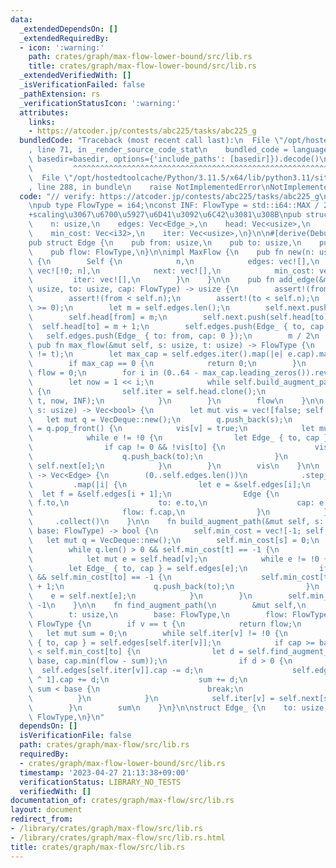 ```yaml
---
data:
  _extendedDependsOn: []
  _extendedRequiredBy:
  - icon: ':warning:'
    path: crates/graph/max-flow-lower-bound/src/lib.rs
    title: crates/graph/max-flow-lower-bound/src/lib.rs
  _extendedVerifiedWith: []
  _isVerificationFailed: false
  _pathExtension: rs
  _verificationStatusIcon: ':warning:'
  attributes:
    links:
    - https://atcoder.jp/contests/abc225/tasks/abc225_g
  bundledCode: "Traceback (most recent call last):\n  File \"/opt/hostedtoolcache/Python/3.11.5/x64/lib/python3.11/site-packages/onlinejudge_verify/documentation/build.py\"\
    , line 71, in _render_source_code_stat\n    bundled_code = language.bundle(stat.path,\
    \ basedir=basedir, options={'include_paths': [basedir]}).decode()\n          \
    \         ^^^^^^^^^^^^^^^^^^^^^^^^^^^^^^^^^^^^^^^^^^^^^^^^^^^^^^^^^^^^^^^^^^^^^^^^^^^^^^^^^\n\
    \  File \"/opt/hostedtoolcache/Python/3.11.5/x64/lib/python3.11/site-packages/onlinejudge_verify/languages/rust.py\"\
    , line 288, in bundle\n    raise NotImplementedError\nNotImplementedError\n"
  code: "// verify: https://atcoder.jp/contests/abc225/tasks/abc225_g\n\nuse std::collections::VecDeque;\n\
    \npub type FlowType = i64;\nconst INF: FlowType = std::i64::MAX / 2;\n\n/// dinic\u6CD5\
    +scaling\u3067\u6700\u5927\u6D41\u3092\u6C42\u3081\u308B\npub struct MaxFlow {\n\
    \    n: usize,\n    edges: Vec<Edge_>,\n    head: Vec<usize>,\n    next: Vec<usize>,\n\
    \    min_cost: Vec<i32>,\n    iter: Vec<usize>,\n}\n\n#[derive(Debug, Clone, Copy)]\n\
    pub struct Edge {\n    pub from: usize,\n    pub to: usize,\n    pub cap: FlowType,\n\
    \    pub flow: FlowType,\n}\n\nimpl MaxFlow {\n    pub fn new(n: usize) -> Self\
    \ {\n        Self {\n            n,\n            edges: vec![],\n            head:\
    \ vec![!0; n],\n            next: vec![],\n            min_cost: vec![],\n   \
    \         iter: vec![],\n        }\n    }\n\n    pub fn add_edge(&mut self, from:\
    \ usize, to: usize, cap: FlowType) -> usize {\n        assert!(from != to);\n\
    \        assert!(from < self.n);\n        assert!(to < self.n);\n        assert!(cap\
    \ >= 0);\n        let m = self.edges.len();\n        self.next.push(self.head[from]);\n\
    \        self.head[from] = m;\n        self.next.push(self.head[to]);\n      \
    \  self.head[to] = m + 1;\n        self.edges.push(Edge_ { to, cap });\n     \
    \   self.edges.push(Edge_ { to: from, cap: 0 });\n        m / 2\n    }\n\n   \
    \ pub fn max_flow(&mut self, s: usize, t: usize) -> FlowType {\n        assert!(s\
    \ != t);\n        let max_cap = self.edges.iter().map(|e| e.cap).max().unwrap_or(0);\n\
    \        if max_cap == 0 {\n            return 0;\n        }\n        let mut\
    \ flow = 0;\n        for i in (0..64 - max_cap.leading_zeros()).rev() {\n    \
    \        let now = 1 << i;\n            while self.build_augment_path(s, t, now)\
    \ {\n                self.iter = self.head.clone();\n                flow += self.find_augment_path(s,\
    \ t, now, INF);\n            }\n        }\n        flow\n    }\n\n    pub fn min_cut(&self,\
    \ s: usize) -> Vec<bool> {\n        let mut vis = vec![false; self.n];\n     \
    \   let mut q = VecDeque::new();\n        q.push_back(s);\n        while let Some(v)\
    \ = q.pop_front() {\n            vis[v] = true;\n            let mut e = self.head[v];\n\
    \            while e != !0 {\n                let Edge_ { to, cap } = self.edges[e];\n\
    \                if cap != 0 && !vis[to] {\n                    vis[to] = true;\n\
    \                    q.push_back(to);\n                }\n                e =\
    \ self.next[e];\n            }\n        }\n        vis\n    }\n\n    pub fn edges(&self)\
    \ -> Vec<Edge> {\n        (0..self.edges.len())\n            .step_by(2)\n   \
    \         .map(|i| {\n                let e = &self.edges[i];\n              \
    \  let f = &self.edges[i + 1];\n                Edge {\n                    from:\
    \ f.to,\n                    to: e.to,\n                    cap: e.cap + f.cap,\n\
    \                    flow: f.cap,\n                }\n            })\n       \
    \     .collect()\n    }\n\n    fn build_augment_path(&mut self, s: usize, t: usize,\
    \ base: FlowType) -> bool {\n        self.min_cost = vec![-1; self.n];\n     \
    \   let mut q = VecDeque::new();\n        self.min_cost[s] = 0;\n        q.push_back(s);\n\
    \        while q.len() > 0 && self.min_cost[t] == -1 {\n            let v = q.pop_front().unwrap();\n\
    \            let mut e = self.head[v];\n            while e != !0 {\n        \
    \        let Edge_ { to, cap } = self.edges[e];\n                if cap >= base\
    \ && self.min_cost[to] == -1 {\n                    self.min_cost[to] = self.min_cost[v]\
    \ + 1;\n                    q.push_back(to);\n                }\n            \
    \    e = self.next[e];\n            }\n        }\n        self.min_cost[t] !=\
    \ -1\n    }\n\n    fn find_augment_path(\n        &mut self,\n        v: usize,\n\
    \        t: usize,\n        base: FlowType,\n        flow: FlowType,\n    ) ->\
    \ FlowType {\n        if v == t {\n            return flow;\n        }\n     \
    \   let mut sum = 0;\n        while self.iter[v] != !0 {\n            let Edge_\
    \ { to, cap } = self.edges[self.iter[v]];\n            if cap >= base && self.min_cost[v]\
    \ < self.min_cost[to] {\n                let d = self.find_augment_path(to, t,\
    \ base, cap.min(flow - sum));\n                if d > 0 {\n                  \
    \  self.edges[self.iter[v]].cap -= d;\n                    self.edges[self.iter[v]\
    \ ^ 1].cap += d;\n                    sum += d;\n                    if flow -\
    \ sum < base {\n                        break;\n                    }\n      \
    \          }\n            }\n            self.iter[v] = self.next[self.iter[v]];\n\
    \        }\n        sum\n    }\n}\n\nstruct Edge_ {\n    to: usize,\n    cap:\
    \ FlowType,\n}\n"
  dependsOn: []
  isVerificationFile: false
  path: crates/graph/max-flow/src/lib.rs
  requiredBy:
  - crates/graph/max-flow-lower-bound/src/lib.rs
  timestamp: '2023-04-27 21:13:38+09:00'
  verificationStatus: LIBRARY_NO_TESTS
  verifiedWith: []
documentation_of: crates/graph/max-flow/src/lib.rs
layout: document
redirect_from:
- /library/crates/graph/max-flow/src/lib.rs
- /library/crates/graph/max-flow/src/lib.rs.html
title: crates/graph/max-flow/src/lib.rs
---
```

